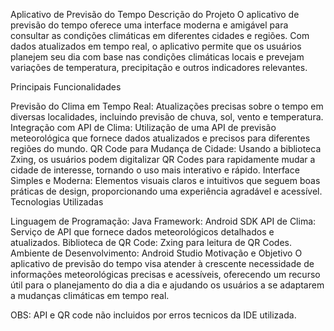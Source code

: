 Aplicativo de Previsão do Tempo
Descrição do Projeto
O aplicativo de previsão do tempo oferece uma interface moderna e amigável para consultar as condições climáticas em diferentes cidades e regiões. Com dados atualizados em tempo real, o aplicativo permite que os usuários planejem seu dia com base nas condições climáticas locais e prevejam variações de temperatura, precipitação e outros indicadores relevantes.

Principais Funcionalidades

Previsão do Clima em Tempo Real: Atualizações precisas sobre o tempo em diversas localidades, incluindo previsão de chuva, sol, vento e temperatura.
Integração com API de Clima: Utilização de uma API de previsão meteorológica que fornece dados atualizados e precisos para diferentes regiões do mundo.
QR Code para Mudança de Cidade: Usando a biblioteca Zxing, os usuários podem digitalizar QR Codes para rapidamente mudar a cidade de interesse, tornando o uso mais interativo e rápido.
Interface Simples e Moderna: Elementos visuais claros e intuitivos que seguem boas práticas de design, proporcionando uma experiência agradável e acessível.
Tecnologias Utilizadas

Linguagem de Programação: Java
Framework: Android SDK
API de Clima: Serviço de API que fornece dados meteorológicos detalhados e atualizados.
Biblioteca de QR Code: Zxing para leitura de QR Codes.
Ambiente de Desenvolvimento: Android Studio
Motivação e Objetivo
O aplicativo de previsão do tempo visa atender à crescente necessidade de informações meteorológicas precisas e acessíveis, oferecendo um recurso útil para o planejamento do dia a dia e ajudando os usuários a se adaptarem a mudanças climáticas em tempo real.

OBS: API e QR code não incluidos por erros tecnicos da IDE utilizada.
